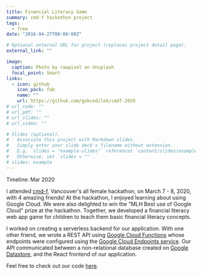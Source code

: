 ```yaml
---
title: Financial Literacy Game
summary: cmd-f hackathon project
tags:
  - free
date: "2016-04-27T00:00:00Z"

# Optional external URL for project (replaces project detail page).
external_link: ""

image:
  caption: Photo by rawpixel on Unsplash
  focal_point: Smart
links:
  - icon: github
    icon_pack: fab
    name: ""
    url: https://github.com/gokcedilek/cmdf-2020
# url_code: ""
# url_pdf: ""
# url_slides: ""
# url_video: ""

# Slides (optional).
#   Associate this project with Markdown slides.
#   Simply enter your slide deck's filename without extension.
#   E.g. `slides = "example-slides"` references `content/slides/example-slides.md`.
#   Otherwise, set `slides = ""`.
# slides: example
---
```


Timeline: Mar 2020

I attended [cmd-f](https://cmd-f.nwplus.io/), Vancouver's all female hackathon, on March 7 - 8, 2020, with 4 amazing friends! At the hackathon, I enjoyed learning about using Google Cloud. We were also delighted to win the "MLH Best use of Google Cloud" prize at the hackathon. Together, we developed a financial literacy web app game for children to teach them basic financial literacy concepts.

I worked on creating a serverless backend for our application. With one other friend, we wrote a REST API using [Google Cloud Functions](https://cloud.google.com/functions/docs) whose endpoints were configured using the [Google Cloud Endpoints service](https://cloud.google.com/endpoints/docs/openapi/get-started-cloud-functions#endpoints_configure). Our API communicated between a non-relational database created on [Google Datastore](https://cloud.google.com/datastore/docs), and the React frontend of our application.

Feel free to check out our code [here](https://github.com/gokcedilek/cmdf-2020).
